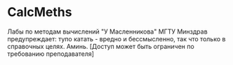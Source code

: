 # CalcMeths
Лабы по методам вычислений "У Масленникова" МГТУ
Минздрав предупреждает: тупо катать - вредно и бессмысленно, так что только в справочных целях. Аминь. [Доступ может быть ограничен по требованию преподавателя]
